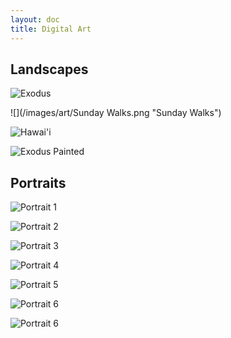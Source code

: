 ```yaml
---
layout: doc
title: Digital Art
---
```


## Landscapes

![](/images/art/Exodus.png "Exodus")

![](/images/art/Sunday Walks.png "Sunday Walks")

![](/images/art/Hawaii.JPG "Hawai\'i")

![](/images/art/Exodus_Cropped.png "Exodus Painted")

## Portraits

![](/images/art/IMG_0266.PNG "Portrait 1")

![](/images/art/IMG_0267.PNG "Portrait 2")

![](/images/art/IMG_0268.PNG "Portrait 3")

![](/images/art/IMG_0269.PNG "Portrait 4")

![](/images/art/mapoftheworld.png "Portrait 5")

![](/images/art/K.png "Portrait 6")

![](/images/art/mamiYPapi.png "Portrait 6")
